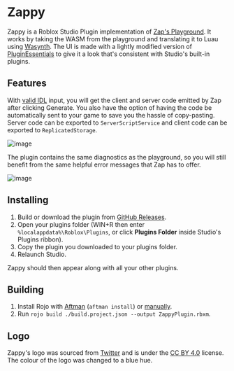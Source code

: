 # Zappy
Zappy is a Roblox Studio Plugin implementation of [Zap's Playground](https://zap.redblox.dev/playground.html). It works by taking the WASM from the playground and translating it to Luau using [Wasynth](https://github.com/Rerumu/Wasynth).
The UI is made with a lightly modified version of [PluginEssentials](https://github.com/mvyasu/PluginEssentials/) to give it a look that's consistent with Studio's built-in plugins.

## Features
With [valid IDL](https://zap.redblox.dev/intro/getting-started.html#writing-your-first-network-description) input, you will get the client and server code emitted by Zap after clicking Generate. You also have the option of having the code be automatically sent to your game to save you the hassle of copy-pasting. Server code can be exported to `ServerScriptService` and client code can be exported to `ReplicatedStorage`.

![image](https://github.com/Ultrasonic1209/Zappy/assets/44583181/ad7f45b9-0857-4a7c-8146-96c79e1046f5)

The plugin contains the same diagnostics as the playground, so you will still benefit from the same helpful error messages that Zap has to offer.

![image](https://github.com/Ultrasonic1209/Zappy/assets/44583181/9b77c372-3024-4b75-a4f7-ad33f26c93aa)

## Installing

1. Build or download the plugin from [GitHub Releases](https://github.com/Ultrasonic1209/Zappy/releases/latest).
2. Open your plugins folder (WIN+R then enter `%localappdata%\Roblox\Plugins`, or click **Plugins Folder** inside Studio's Plugins ribbon).
3. Copy the plugin you downloaded to your plugins folder.
4. Relaunch Studio.

Zappy should then appear along with all your other plugins.

## Building

1. Install Rojo with [Aftman](https://github.com/LPGhatguy/aftman) (`aftman install`) or [manually](https://rojo.space/docs/v7/getting-started/installation/).
2. Run `rojo build ./build.project.json --output ZappyPlugin.rbxm`.

## Logo
Zappy's logo was sourced from [Twitter](https://github.com/twitter/twemoji/blob/master/assets/svg/26a1.svg) and is under the [CC BY 4.0](https://creativecommons.org/licenses/by/4.0/) license. The colour of the logo was changed to a blue hue.
